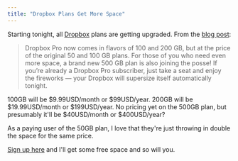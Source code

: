 ```yaml
---
title: "Dropbox Plans Get More Space"
---
```

<p>Starting tonight, all <a href="https://db.tt/czHe7sK">Dropbox</a> plans are getting upgraded. From the <a href="https://blog.dropbox.com/index.php/new-dropbox-pro-plans/">blog post</a>:</p>
<blockquote><p>
  Dropbox Pro now comes in flavors of 100 and 200 GB, but at the price of the original 50 and 100 GB plans. For those of you who need even more space, a brand new 500 GB plan is also joining the posse! If you’re already a Dropbox Pro subscriber, just take a seat and enjoy the fireworks — your Dropbox will supersize itself automatically tonight.
</p></blockquote>
<p>100GB will be $9.99USD/month or $99USD/year. 200GB will be $19.99USD/month or $199USD/year. No pricing yet on the 500GB plan, but presumably it'll be $40USD/month or $400USD/year?</p>
<p>As a paying user of the 50GB plan, I love that they're just throwing in double the space for the same price.</p>
<p><a href="https://db.tt/czHe7sK">Sign up here</a> and I'll get some free space and so will you.</p>
